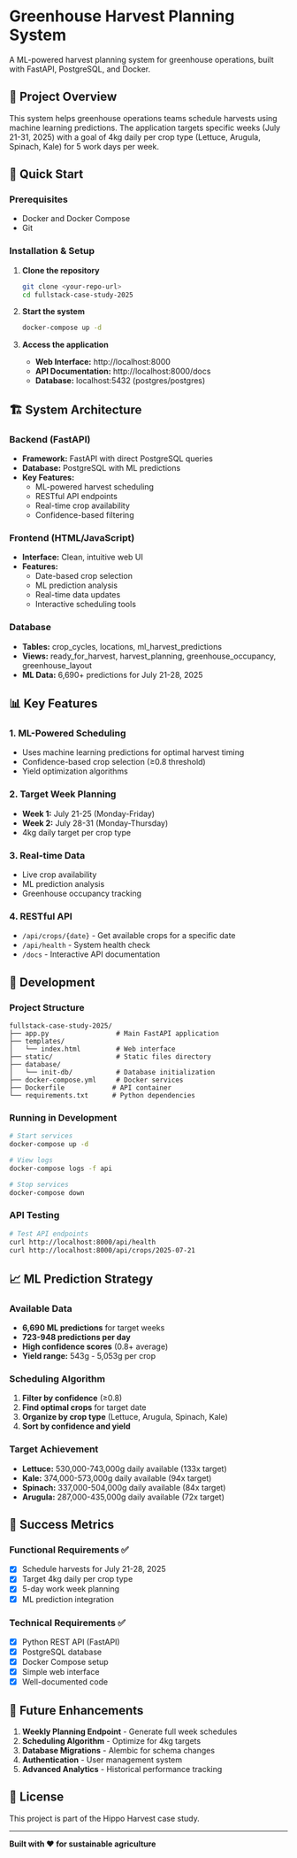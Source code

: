 # Greenhouse Harvest Planning System

A ML-powered harvest planning system for greenhouse operations, built with FastAPI, PostgreSQL, and Docker.

## 🎯 Project Overview

This system helps greenhouse operations teams schedule harvests using machine learning predictions. The application targets specific weeks (July 21-31, 2025) with a goal of 4kg daily per crop type (Lettuce, Arugula, Spinach, Kale) for 5 work days per week.

## 🚀 Quick Start

### Prerequisites
- Docker and Docker Compose
- Git

### Installation & Setup

1. **Clone the repository**
   ```bash
   git clone <your-repo-url>
   cd fullstack-case-study-2025
   ```

2. **Start the system**
   ```bash
   docker-compose up -d
   ```

3. **Access the application**
   - **Web Interface:** http://localhost:8000
   - **API Documentation:** http://localhost:8000/docs
   - **Database:** localhost:5432 (postgres/postgres)

## 🏗️ System Architecture

### Backend (FastAPI)
- **Framework:** FastAPI with direct PostgreSQL queries
- **Database:** PostgreSQL with ML predictions
- **Key Features:**
  - ML-powered harvest scheduling
  - RESTful API endpoints
  - Real-time crop availability
  - Confidence-based filtering

### Frontend (HTML/JavaScript)
- **Interface:** Clean, intuitive web UI
- **Features:**
  - Date-based crop selection
  - ML prediction analysis
  - Real-time data updates
  - Interactive scheduling tools

### Database
- **Tables:** crop_cycles, locations, ml_harvest_predictions
- **Views:** ready_for_harvest, harvest_planning, greenhouse_occupancy, greenhouse_layout
- **ML Data:** 6,690+ predictions for July 21-28, 2025

## 📊 Key Features

### 1. ML-Powered Scheduling
- Uses machine learning predictions for optimal harvest timing
- Confidence-based crop selection (≥0.8 threshold)
- Yield optimization algorithms

### 2. Target Week Planning
- **Week 1:** July 21-25 (Monday-Friday)
- **Week 2:** July 28-31 (Monday-Thursday)
- 4kg daily target per crop type

### 3. Real-time Data
- Live crop availability
- ML prediction analysis
- Greenhouse occupancy tracking

### 4. RESTful API
- `/api/crops/{date}` - Get available crops for a specific date
- `/api/health` - System health check
- `/docs` - Interactive API documentation

## 🔧 Development

### Project Structure
```
fullstack-case-study-2025/
├── app.py                 # Main FastAPI application
├── templates/
│   └── index.html         # Web interface
├── static/                # Static files directory
├── database/
│   └── init-db/           # Database initialization
├── docker-compose.yml     # Docker services
├── Dockerfile            # API container
└── requirements.txt      # Python dependencies
```

### Running in Development
```bash
# Start services
docker-compose up -d

# View logs
docker-compose logs -f api

# Stop services
docker-compose down
```

### API Testing
```bash
# Test API endpoints
curl http://localhost:8000/api/health
curl http://localhost:8000/api/crops/2025-07-21
```

## 📈 ML Prediction Strategy

### Available Data
- **6,690 ML predictions** for target weeks
- **723-948 predictions per day**
- **High confidence scores** (0.8+ average)
- **Yield range:** 543g - 5,053g per crop

### Scheduling Algorithm
1. **Filter by confidence** (≥0.8)
2. **Find optimal crops** for target date
3. **Organize by crop type** (Lettuce, Arugula, Spinach, Kale)
4. **Sort by confidence and yield**

### Target Achievement
- **Lettuce:** 530,000-743,000g daily available (133x target)
- **Kale:** 374,000-573,000g daily available (94x target)
- **Spinach:** 337,000-504,000g daily available (84x target)
- **Arugula:** 287,000-435,000g daily available (72x target)

## 🎯 Success Metrics

### Functional Requirements ✅
- [x] Schedule harvests for July 21-28, 2025
- [x] Target 4kg daily per crop type
- [x] 5-day work week planning
- [x] ML prediction integration

### Technical Requirements ✅
- [x] Python REST API (FastAPI)
- [x] PostgreSQL database
- [x] Docker Compose setup
- [x] Simple web interface
- [x] Well-documented code

## 🔮 Future Enhancements

1. **Weekly Planning Endpoint** - Generate full week schedules
2. **Scheduling Algorithm** - Optimize for 4kg targets
3. **Database Migrations** - Alembic for schema changes
4. **Authentication** - User management system
5. **Advanced Analytics** - Historical performance tracking

## 📝 License

This project is part of the Hippo Harvest case study.

---

**Built with ❤️ for sustainable agriculture**
